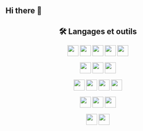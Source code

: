 ## Hi there 👋

<!--
**thgerbaud/thgerbaud** is a ✨ _special_ ✨ repository because its `README.md` (this file) appears on your GitHub profile.

Here are some ideas to get you started:

- 🔭 I’m currently working on ...
- 🌱 I’m currently learning ...
- 👯 I’m looking to collaborate on ...
- 🤔 I’m looking for help with ...
- 💬 Ask me about ...
- 📫 How to reach me: ...
- 😄 Pronouns: ...
- ⚡ Fun fact: ...
-->

<h2 align=center>🛠 Langages et outils</h2>

<!-- Base -->
<p align=center>
  <a href="https://developer.mozilla.org/fr/docs/Web/HTML"><img height=30px src="https://img.shields.io/badge/HTML-E34F26?style=flat-square&logo=html5&logoColor=FFFFFF" /></a>
  <a href="https://developer.mozilla.org/fr/docs/Web/CSS"><img height=30px src="https://img.shields.io/badge/CSS-1572B6?style=flat-square&logo=css3&logoColor=FFFFFF" /></a>
  <a href="https://developer.mozilla.org/fr/docs/Web/JavaScript"><img height=30px src="https://img.shields.io/badge/JavaScript-F7DF1E?style=flat-square&logo=javascript&logoColor=1e212b" /></a>
  <a href="https://www.typescriptlang.org"><img height=30px src="https://img.shields.io/badge/TypeScript-3178C6?style=flat-square&logo=typescript&logoColor=FFFFFF" /></a>
  <a href="https://www.python.org"><img height=30px src="https://img.shields.io/badge/-Python-1e212b?style=flat-square&logo=python&logoColor=3776AB" /></a>
</p>

<!-- Backend -->
<p align=center>
  <a href="https://nodejs.org/"><img height=30px src="https://img.shields.io/badge/NodeJS-FFFFFF?style=flat-square&logo=nodedotjs&logoColor=339933" /></a>
  <a href="https://expressjs.com/"><img height=30px src="https://img.shields.io/badge/Express-FFFFFF?style=flat-square&logo=express&logoColor=000000" /></a>
  <a href="https://www.djangoproject.com"><img height=30px src="https://img.shields.io/badge/Django-092E20?style=flat-square&logo=django&logoColor=FFFFFF" /></a>
</p>

<!-- Fontend -->
<p align=center>
  <a href="https://vuejs.org/"><img height=30px src="https://img.shields.io/badge/Vue-35495E?style=flat-square&logo=vuedotjs&logoColor=4FC08D" /></a>
  <a href="https://vuetifyjs.com/"><img height=30px src="https://img.shields.io/badge/Vuetify-000000?style=flat-square&logo=vuetify&logoColor=1867C0" /></a>
  <a href="https://nuxt.com"><img height=30px src="https://img.shields.io/badge/Nuxt-1e212b?style=flat-square&logo=nuxtdotjs&logoColor=00DC82" /></a>
  <a href="https://getbootstrap.com"><img height=30px src="https://img.shields.io/badge/Bootstrap-7952B3?style=flat-square&logo=bootstrap&logoColor=FFFFFF" /></a>
</p>

<!-- BDD -->
<p align=center>
  <a href="https://mongodb.com/"><img height=30px src="https://img.shields.io/badge/MongoDB-FFFFFF?style=flat-square&logo=mongodb&logoColor=47A248" /></a>
  <a href="https://www.mysql.com/fr/"><img height=30px src="https://img.shields.io/badge/MySQL-4479A1?style=flat-square&logo=mysql&logoColor=FFFFFF" /></a>
  <a href="https://www.postgresql.org"><img height=30px src="https://img.shields.io/badge/PostgreSQL-4169E1?style=flat-square&logo=postgresql&logoColor=FFFFFF" /></a>
</p>

<!-- Autres -->
<p align=center>
  <a href="https://www.docker.com"><img height=30px src="https://img.shields.io/badge/Docker-2496ED?style=flat-square&logo=docker&logoColor=FFFFFF"></a>
  <a href="https://www.figma.com"><img height=30px src="https://img.shields.io/badge/Figma-1e212b?style=flat-square&logo=figma&logoColor=F24E1E"></a>
</p>

<!-- -->

